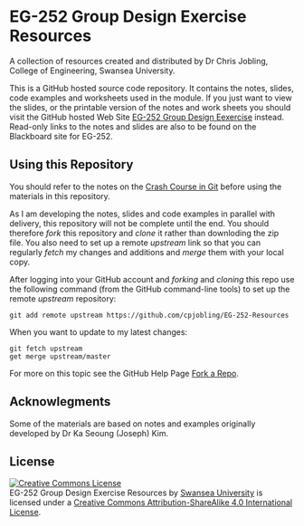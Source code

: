 # EG-252 Group Design Exercise Resources

A collection of resources created and distributed by
Dr Chris Jobling, College of Engineering, Swansea University.

This is a GitHub hosted source code repository. It contains the notes, slides, code examples and worksheets used in the module. If you just want to view the slides, or the printable version of the notes and work sheets you should visit the GitHub hosted Web Site [EG-252 Group Design Eexercise](http://cpjobling.github.io/EG-252-Resources) instead. Read-only links to the notes and slides are also to be found on the Blackboard site for EG-252.

## Using this Repository

You should refer to the notes on the [Crash Course in Git]() before using the materials in this repository.

As I am developing the notes, slides and code examples in parallel with delivery, this repository will not be complete until the end. You should therefore *fork* this repository and *clone* it rather than downloding the zip file. You also need to set up a remote *upstream* link so that you can regularly *fetch* my changes and additions and *merge* them with your local copy.

After logging into your GitHub account and *forking* and *cloning* this repo use the following command (from the GitHub command-line tools) to set up the remote *upstream* repository:

    git add remote upstream https://github.com/cpjobling/EG-252-Resources
    
When you want to update to my latest changes:

    git fetch upstream
    get merge upstream/master
    
For more on this topic see the GitHub Help Page [Fork a Repo](https://help.github.com/articles/fork-a-repo).
    
## Acknowlegments

Some of the materials are based on notes and examples originally developed
by Dr Ka Seoung (Joseph) Kim.

## License

<a rel="license" href="http://creativecommons.org/licenses/by-sa/4.0/"><img alt="Creative Commons License" style="border-width:0" src="https://i.creativecommons.org/l/by-sa/4.0/88x31.png" /></a><br /><span xmlns:dct="http://purl.org/dc/terms/" property="dct:title">EG-252 Group Design Exercise Resources</span> by <a xmlns:cc="http://creativecommons.org/ns#" href="http://www.swan.ac.uk" property="cc:attributionName" rel="cc:attributionURL">Swansea University</a> is licensed under a <a rel="license" href="http://creativecommons.org/licenses/by-sa/4.0/">Creative Commons Attribution-ShareAlike 4.0 International License</a>.